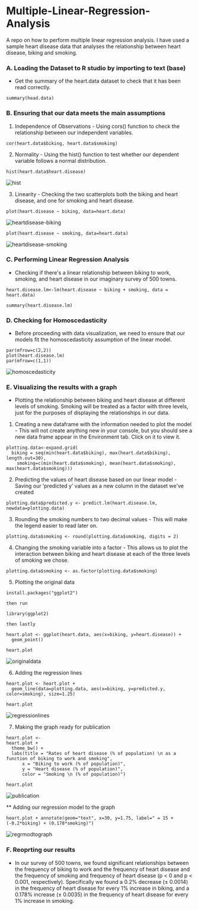 # Multiple-Linear-Regression-Analysis
A repo on how to perform multiple linear regression analysis. I have used a sample heart disease data that analyses the relationship between heart disease, biking and smoking.

### A. Loading the Dataset to R studio by importing to text (base)
- Get the summary of the heart.data dataset to check that it has been read correctly.
```
summary(head.data)
```

### B. Ensuring that our data meets the main assumptions

1. Independence of Observations - Using cors() function to check the relationship between our independent variables.

```
cor(heart.data$biking, heart.data$smoking)
```
2. Normality - Using the hist() function to test whether our dependent variable follows a normal distribution.                                                                                                                                            
```
hist(heart.data$heart.disease)
```
![hist](https://github.com/Marx-wrld/Multiple-Linear-Regression-Analysis/assets/105711066/c71a9656-9dff-48ad-bfe5-5635f4e4a5c2)

3. Linearity - Checking the two scatterplots both the biking and heart disease, and one for smoking and heart disease.

```
plot(heart.disease ~ biking, data=heart.data)
```
![heartdisease-biking](https://github.com/Marx-wrld/Multiple-Linear-Regression-Analysis/assets/105711066/d1d416a1-82d9-4c85-aa3e-335db0354b3e)

```
plot(heart.disease ~ smoking, data=heart.data)
```
![heartdisease-smoking](https://github.com/Marx-wrld/Multiple-Linear-Regression-Analysis/assets/105711066/e291b653-fefe-4176-acb8-d6e59ff32803)

### C. Performing Linear Regression Analysis

- Checking if there's a linear relationship between biking to work, smoking, and heart disease in our imaginary survey of 500 towns.

```
heart.disease.lm<-lm(heart.disease ~ biking + smoking, data = heart.data)

summary(heart.disease.lm)
```
### D. Checking for Homoscedasticity

- Before proceeding with data visualization, we need to ensure that our models fit the homoscedasticity assumption of the linear model.

```
par(mfrow=c(2,2))
plot(heart.disease.lm)
par(mfrow=c(1,1))
```
![homoscedasticity](https://github.com/Marx-wrld/Multiple-Linear-Regression-Analysis/assets/105711066/e82bce39-8892-4bf1-b2e0-5f31aef7e3b5)

### E. Visualizing the results with a graph

- Plotting the relationship between biking and heart disease at different levels of smoking. Smoking will be treated as a factor with three levels, just for the purposes of displaying the relationships in our data.

1. Creating a new dataframe with the information needed to plot the model - This will not create anything new in your console, but you should see a new data frame appear in the Environment tab. Click on it to view it.
```
plotting.data<-expand.grid(
  biking = seq(min(heart.data$biking), max(heart.data$biking), length.out=30),
    smoking=c(min(heart.data$smoking), mean(heart.data$smoking), max(heart.data$smoking)))
```
2. Predicting the values of heart disease based on our linear model - Saving our ‘predicted y’ values as a new column in the dataset we've created
```
plotting.data$predicted.y <- predict.lm(heart.disease.lm, newdata=plotting.data)
```
3. Rounding the smoking numbers to two decimal values - This will make the legend easier to read later on.
```
plotting.data$smoking <- round(plotting.data$smoking, digits = 2)
```
4. Changing the smoking variable into a factor - This allows us to plot the interaction between biking and heart disease at each of the three levels of smoking we chose.
```
plotting.data$smoking <- as.factor(plotting.data$smoking)
```
5. Plotting the original data
```
install.packages("ggplot2")

then run

library(ggplot2) 
 
then lastly 

heart.plot <- ggplot(heart.data, aes(x=biking, y=heart.disease)) +
  geom_point()

heart.plot
```
![originaldata](https://github.com/Marx-wrld/Multiple-Linear-Regression-Analysis/assets/105711066/23fa6453-f842-4740-af17-77bd1186df99)

6. Adding the regression lines
```
heart.plot <- heart.plot +
  geom_line(data=plotting.data, aes(x=biking, y=predicted.y, color=smoking), size=1.25)

heart.plot
```
![regressionlines](https://github.com/Marx-wrld/Multiple-Linear-Regression-Analysis/assets/105711066/d302b65e-2828-471c-ad47-642c4359ba25)

7. Making the graph ready for publication
```
heart.plot <-
heart.plot +
  theme_bw() +
  labs(title = "Rates of heart disease (% of population) \n as a function of biking to work and smoking",
      x = "Biking to work (% of population)",
      y = "Heart disease (% of population)",
      color = "Smoking \n (% of population)")

heart.plot
```
![publication](https://github.com/Marx-wrld/Multiple-Linear-Regression-Analysis/assets/105711066/363d1349-e149-44eb-8603-025f5fef8adb)

** Adding our regression model to the graph

```
heart.plot + annotate(geom="text", x=30, y=1.75, label=" = 15 + (-0.2*biking) + (0.178*smoking)")
```
![regrmodtograph](https://github.com/Marx-wrld/Multiple-Linear-Regression-Analysis/assets/105711066/1587e540-faa8-4d69-9f22-2c6bb093b7b6)

### F. Reoprting our results

- In our survey of 500 towns, we found significant relationships between the frequency of biking to work and the frequency of heart disease and the frequency of smoking and frequency of heart disease (p < 0 and p < 0.001, respectively). Specifically we found a 0.2% decrease (± 0.0014) in the frequency of heart disease for every 1% increase in biking, and a 0.178% increase (± 0.0035) in the frequency of heart disease for every 1% increase in smoking.
